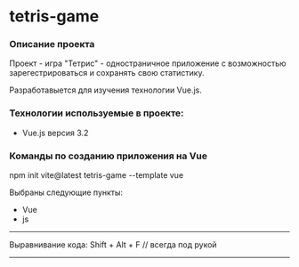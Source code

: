 # tetris-game

### Описание проекта

Проект - игра "Тетрис" - одностраничное приложение с возможностью зарегестрироваться и сохранять свою статистику.

Разработавыется для изучения технологии Vue.js.

### Технологии используемые в проекте:

* Vue.js версия 3.2

### Команды по созданию приложения на Vue

npm init vite@latest tetris-game --template vue

Выбраны следующие пункты:

* Vue
* js

___
Выравнивание кода: Shift + Alt + F // всегда под рукой
___
